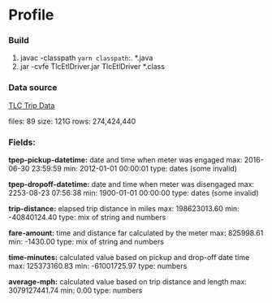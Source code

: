 # Profile

### Build

1. javac -classpath `yarn classpath`:. *.java
2. jar -cvfe TlcEtlDriver.jar TlcEtlDriver *.class

### Data source

[TLC Trip Data](http://www.nyc.gov/html/tlc/html/about/trip_record_data.shtml)

files: 89
size: 121G
rows: 274,424,440

### Fields:

__tpep-pickup-datetime:__ date and time when meter was engaged
  max: 2016-06-30 23:59:59
  min: 2012-01-01 00:00:01
  type: dates (some invalid)

__tpep-dropoff-datetime:__ date and time when meter was disengaged
  max: 2253-08-23 07:56:38
  min: 1900-01-01 00:00:00
  type: dates (some invalid)

__trip-distance:__ elapsed trip distance in miles
  max: 198623013.60
  min: -40840124.40
  type: mix of string and numbers

__fare-amount:__ time and distance far calculated by the meter
  max: 825998.61
  min: -1430.00
  type: mix of string and numbers

__time-minutes:__ calculated value based on pickup and drop-off date time
  max: 125373160.83
  min: -61001725.97
  type: numbers

__average-mph:__ calculated value based on trip distance and length
  max: 3079127441.74
  min: 0.00
  type: numbers